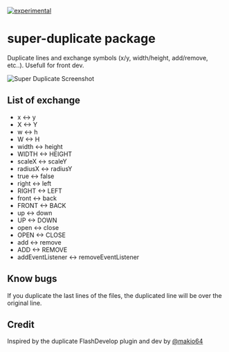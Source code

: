 [![experimental](http://badges.github.io/stability-badges/dist/experimental.svg)](http://github.com/badges/stability-badges)

# super-duplicate package

Duplicate lines and exchange symbols (x/y, width/height, add/remove, etc..). Usefull for front dev.

![Super Duplicate Screenshot](http://makiopolis.com/superDuplicate.gif)

## List of exchange

- x <-> y
- X <-> Y
- w <-> h
- W <-> H
- width <-> height
- WIDTH <-> HEIGHT
- scaleX <-> scaleY
- radiusX <-> radiusY
- true <-> false
- right <-> left
- RIGHT <-> LEFT
- front <-> back
- FRONT <-> BACK
- up <-> down
- UP <-> DOWN
- open <-> close
- OPEN <-> CLOSE
- add <-> remove
- ADD <-> REMOVE
- addEventListener <-> removeEventListener

## Know bugs

If you duplicate the last lines of the files, the duplicated line will be over the original line.

## Credit

Inspired by the duplicate FlashDevelop plugin and dev by [@makio64](https://twitter.com/makio64)
